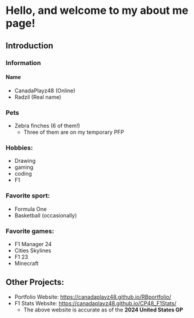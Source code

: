 # Hello, and welcome to my about me page!
## Introduction

### Information
  #### Name
  - CanadaPlayz48 (Online)
  - Radzil (Real name)

### Pets
  - Zebra finches (6 of them!)
      - Three of them are on my temporary PFP

### Hobbies:
  - Drawing
  - gaming
  - coding
  - F1

### Favorite sport:
  - Formula One
  - Basketball (occasionally)

### Favorite games: 
  - F1 Manager 24
  - Cities Skylines
  - F1 23
  - Minecraft

## Other Projects:
  - Portfolio Website: https://canadaplayz48.github.io/RBportfolio/
  - F1 Stats Website: https://canadaplayz48.github.io/CP48_F1Stats/
    - The above website is accurate as of the <b>2024 United States GP</b>
